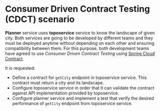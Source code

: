 # Consumer Driven Contract Testing (CDCT) scenario

**Planner** service uses **toposervice** service to know the landscape of given city. Both services are going to be developed by different teams and they must be deployed anytime without depending on each other and
ensuring compatibility between them. For this purpose, both development teams have agreed to use *Consumer Driven Contract Testing* using [Spring Cloud Contract](https://spring.io/projects/spring-cloud-contract).

It is requested:

* Define a contract for ```getCity``` endpoint in toposervice service. This contract must return a city and its landscape.
* Configure toposervice service in order that it can validate the contract against API implementation provided by toposervice.
* Configure planner service and implement a test that verify the desired performance of ```getCity``` endpoint from toposervice service.
